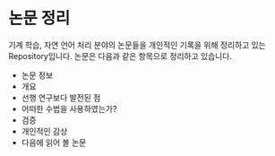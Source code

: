 # 논문 정리
기계 학습, 자연 언어 처리 분야의 논문들을 개인적인 기록을 위해 정리하고 있는 Repository입니다.
논문은 다음과 같은 항목으로 정리하고 있습니다.
- 논문 정보
- 개요
- 선행 연구보다 발전된 점
- 어떠한 수법을 사용하였는가?
- 검증
- 개인적인 감상
- 다음에 읽어 볼 논문
